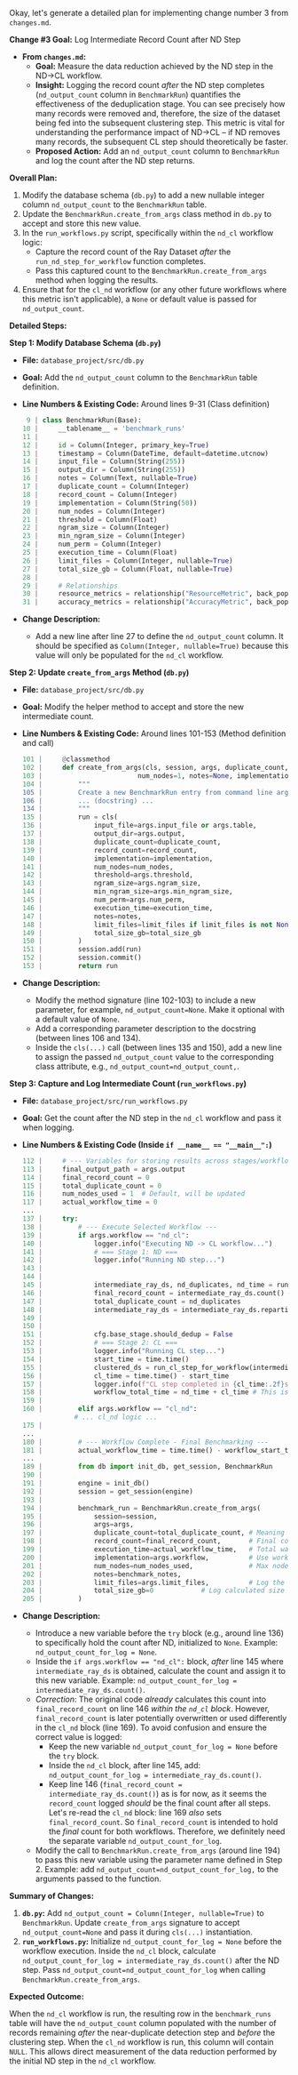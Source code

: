 Okay, let's generate a detailed plan for implementing change number 3 from `changes.md`.

**Change #3 Goal:** Log Intermediate Record Count after ND Step

*   **From `changes.md`:**
    *   **Goal:** Measure the data reduction achieved by the ND step in the ND->CL workflow.
    *   **Insight:** Logging the record count *after* the ND step completes (`nd_output_count` column in `BenchmarkRun`) quantifies the effectiveness of the deduplication stage. You can see precisely how many records were removed and, therefore, the size of the dataset being fed into the subsequent clustering step. This metric is vital for understanding the performance impact of ND->CL – if ND removes many records, the subsequent CL step should theoretically be faster.
    *   **Proposed Action:** Add an `nd_output_count` column to `BenchmarkRun` and log the count after the ND step returns.

**Overall Plan:**

1.  Modify the database schema (`db.py`) to add a new nullable integer column `nd_output_count` to the `BenchmarkRun` table.
2.  Update the `BenchmarkRun.create_from_args` class method in `db.py` to accept and store this new value.
3.  In the `run_workflows.py` script, specifically within the `nd_cl` workflow logic:
    *   Capture the record count of the Ray Dataset *after* the `run_nd_step_for_workflow` function completes.
    *   Pass this captured count to the `BenchmarkRun.create_from_args` method when logging the results.
4.  Ensure that for the `cl_nd` workflow (or any other future workflows where this metric isn't applicable), a `None` or default value is passed for `nd_output_count`.

**Detailed Steps:**

**Step 1: Modify Database Schema (`db.py`)**

*   **File:** `database_project/src/db.py`
*   **Goal:** Add the `nd_output_count` column to the `BenchmarkRun` table definition.
*   **Line Numbers & Existing Code:** Around lines 9-31 (Class definition)

    ```python
     9 | class BenchmarkRun(Base):
    10 |     __tablename__ = 'benchmark_runs'
    11 |
    12 |     id = Column(Integer, primary_key=True)
    13 |     timestamp = Column(DateTime, default=datetime.utcnow)
    14 |     input_file = Column(String(255))
    15 |     output_dir = Column(String(255))
    16 |     notes = Column(Text, nullable=True)
    17 |     duplicate_count = Column(Integer)
    18 |     record_count = Column(Integer)
    19 |     implementation = Column(String(50))
    20 |     num_nodes = Column(Integer)
    21 |     threshold = Column(Float)
    22 |     ngram_size = Column(Integer)
    23 |     min_ngram_size = Column(Integer)
    24 |     num_perm = Column(Integer)
    25 |     execution_time = Column(Float)
    26 |     limit_files = Column(Integer, nullable=True)
    27 |     total_size_gb = Column(Float, nullable=True)
    28 |
    29 |     # Relationships
    30 |     resource_metrics = relationship("ResourceMetric", back_populates="benchmark_run", cascade="all, delete-orphan")
    31 |     accuracy_metrics = relationship("AccuracyMetric", back_populates="benchmark_run", cascade="all, delete-orphan")
    ```

*   **Change Description:**
    *   Add a new line after line 27 to define the `nd_output_count` column. It should be specified as `Column(Integer, nullable=True)` because this value will only be populated for the `nd_cl` workflow.

**Step 2: Update `create_from_args` Method (`db.py`)**

*   **File:** `database_project/src/db.py`
*   **Goal:** Modify the helper method to accept and store the new intermediate count.
*   **Line Numbers & Existing Code:** Around lines 101-153 (Method definition and call)

    ```python
    101 |     @classmethod
    102 |     def create_from_args(cls, session, args, duplicate_count, record_count, execution_time,
    103 |                        num_nodes=1, notes=None, implementation="pyspark", limit_files=None, total_size_gb=None):
    104 |         """
    105 |         Create a new BenchmarkRun entry from command line args and results
    106 |         ... (docstring) ...
    134 |         """
    135 |         run = cls(
    136 |             input_file=args.input_file or args.table,
    137 |             output_dir=args.output,
    138 |             duplicate_count=duplicate_count,
    139 |             record_count=record_count,
    140 |             implementation=implementation,
    141 |             num_nodes=num_nodes,
    142 |             threshold=args.threshold,
    143 |             ngram_size=args.ngram_size,
    144 |             min_ngram_size=args.min_ngram_size,
    145 |             num_perm=args.num_perm,
    146 |             execution_time=execution_time,
    147 |             notes=notes,
    148 |             limit_files=limit_files if limit_files is not None else args.limit_files,
    149 |             total_size_gb=total_size_gb
    150 |         )
    151 |         session.add(run)
    152 |         session.commit()
    153 |         return run
    ```

*   **Change Description:**
    *   Modify the method signature (line 102-103) to include a new parameter, for example, `nd_output_count=None`. Make it optional with a default value of `None`.
    *   Add a corresponding parameter description to the docstring (between lines 106 and 134).
    *   Inside the `cls(...)` call (between lines 135 and 150), add a new line to assign the passed `nd_output_count` value to the corresponding class attribute, e.g., `nd_output_count=nd_output_count,`.

**Step 3: Capture and Log Intermediate Count (`run_workflows.py`)**

*   **File:** `database_project/src/run_workflows.py`
*   **Goal:** Get the count after the ND step in the `nd_cl` workflow and pass it when logging.
*   **Line Numbers & Existing Code (Inside `if __name__ == "__main__":`)**

    ```python
    112 |     # --- Variables for storing results across stages/workflows ---
    113 |     final_output_path = args.output
    114 |     final_record_count = 0
    115 |     total_duplicate_count = 0
    116 |     num_nodes_used = 1  # Default, will be updated
    117 |     actual_workflow_time = 0
    ...
    137 |     try:
    138 |         # --- Execute Selected Workflow ---
    139 |         if args.workflow == "nd_cl":
    140 |             logger.info("Executing ND -> CL workflow...")
    141 |             # === Stage 1: ND ===
    142 |             logger.info("Running ND step...")
    143 |
    144 |
    145 |             intermediate_ray_ds, nd_duplicates, nd_time = run_nd_step_for_workflow(ray_df, args)
    146 |             final_record_count = intermediate_ray_ds.count() # <-- This calculates the count we need
    147 |             total_duplicate_count = nd_duplicates
    148 |             intermediate_ray_ds = intermediate_ray_ds.repartition(1000).materialize()
    149 |
    150 |
    151 |             cfg.base_stage.should_dedup = False
    152 |             # === Stage 2: CL ===
    153 |             logger.info("Running CL step...")
    154 |             start_time = time.time()
    155 |             clustered_ds = run_cl_step_for_workflow(intermediate_ray_ds, cfg) # Note: This returns the final DS, not the count we need here
    156 |             cl_time = time.time() - start_time
    157 |             logger.info(f"CL step completed in {cl_time:.2f}s. Final output: {final_output_path}")
    158 |             workflow_total_time = nd_time + cl_time # This is approximate, wall clock is better
    159 |
    160 |         elif args.workflow == "cl_nd":
                 # ... cl_nd logic ...
    175 |
    ...
    180 |         # --- Workflow Complete - Final Benchmarking ---
    181 |         actual_workflow_time = time.time() - workflow_start_time
    ...
    189 |         from db import init_db, get_session, BenchmarkRun
    190 |
    191 |         engine = init_db()
    192 |         session = get_session(engine)
    193 |
    194 |         benchmark_run = BenchmarkRun.create_from_args(
    195 |             session=session,
    196 |             args=args,
    197 |             duplicate_count=total_duplicate_count, # Meaning depends on workflow
    198 |             record_count=final_record_count,       # Final count after all steps
    199 |             execution_time=actual_workflow_time,   # Total wall clock time
    200 |             implementation=args.workflow,          # Use workflow name as implementation
    201 |             num_nodes=num_nodes_used,              # Max nodes used during the workflow
    202 |             notes=benchmark_notes,
    203 |             limit_files=args.limit_files,          # Log the limit used
    204 |             total_size_gb=0            # Log calculated size
    205 |         )
    ```

*   **Change Description:**
    *   Introduce a new variable before the `try` block (e.g., around line 136) to specifically hold the count after ND, initialized to `None`. Example: `nd_output_count_for_log = None`.
    *   Inside the `if args.workflow == "nd_cl":` block, *after* line 145 where `intermediate_ray_ds` is obtained, calculate the count and assign it to this new variable. Example: `nd_output_count_for_log = intermediate_ray_ds.count()`.
    *   *Correction*: The original code *already* calculates this count into `final_record_count` on line 146 *within the `nd_cl` block*. However, `final_record_count` is later potentially overwritten or used differently in the `cl_nd` block (line 169). To avoid confusion and ensure the correct value is logged:
        *   Keep the new variable `nd_output_count_for_log = None` before the `try` block.
        *   Inside the `nd_cl` block, after line 145, add: `nd_output_count_for_log = intermediate_ray_ds.count()`.
        *   Keep line 146 (`final_record_count = intermediate_ray_ds.count()`) as is for now, as it seems the `record_count` logged *should* be the final count after all steps. Let's re-read the `cl_nd` block: line 169 *also* sets `final_record_count`. So `final_record_count` is intended to hold the *final* count for both workflows. Therefore, we definitely need the separate variable `nd_output_count_for_log`.
    *   Modify the call to `BenchmarkRun.create_from_args` (around line 194) to pass this new variable using the parameter name defined in Step 2. Example: add `nd_output_count=nd_output_count_for_log,` to the arguments passed to the function.

**Summary of Changes:**

1.  **`db.py`:** Add `nd_output_count = Column(Integer, nullable=True)` to `BenchmarkRun`. Update `create_from_args` signature to accept `nd_output_count=None` and pass it during `cls(...)` instantiation.
2.  **`run_workflows.py`:** Initialize `nd_output_count_for_log = None` before the workflow execution. Inside the `nd_cl` block, calculate `nd_output_count_for_log = intermediate_ray_ds.count()` after the ND step. Pass `nd_output_count=nd_output_count_for_log` when calling `BenchmarkRun.create_from_args`.

**Expected Outcome:**

When the `nd_cl` workflow is run, the resulting row in the `benchmark_runs` table will have the `nd_output_count` column populated with the number of records remaining *after* the near-duplicate detection step and *before* the clustering step. When the `cl_nd` workflow is run, this column will contain `NULL`. This allows direct measurement of the data reduction performed by the initial ND step in the `nd_cl` workflow.